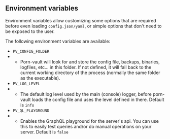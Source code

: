 ## Environment variables

Environment variables allow customizing some options that are required before even loading `config.json/yaml`, or
simple options that don't need to be exposed to the user.  

The following environment variables are available:
- `PV_CONFIG_FOLDER`
- - Porn-vault will look for and store the config file, backups, binaries, logfiles, etc... in this folder.
If not defined, it will fall back to the current working directory of the process (normally the same folder as the executable).
- `PV_LOG_LEVEL`
- - The default log level used by the main (console) logger, before porn-vault loads the config file
and uses the level defined in there. Default is `info`
- `PV_QL_PLAYGROUND`
- - Enables the GraphQL playground for the server's api. You can use this to easily test
queries and/or do manual operations on your server. Default is `false`